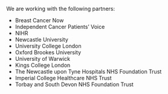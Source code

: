 We are working with the following partners:

- Breast Cancer Now
- Independent Cancer Patients’ Voice
- NIHR
- Newcastle University
- University College London
- Oxford Brookes University
- University of Warwick
- Kings College London
- The Newcastle upon Tyne Hospitals NHS Foundation Trust
- Imperial College Healthcare NHS Trust
- Torbay and South Devon NHS Foundation Trust
